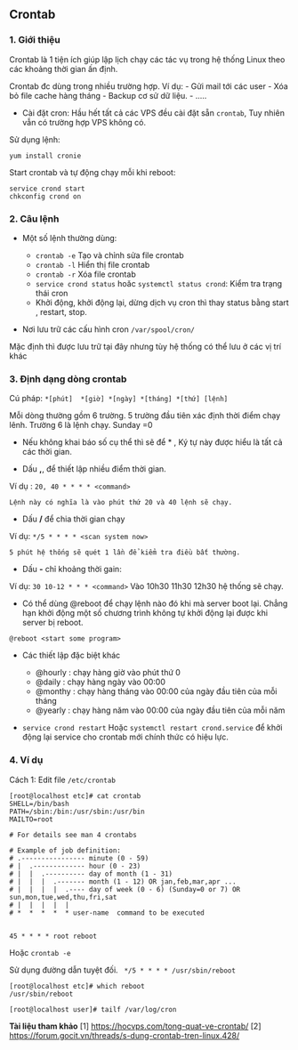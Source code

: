 ## Crontab 

### 1. Giới thiệu

Crontab là 1 tiện ích giúp lập lịch chạy các tác vụ trong hệ thống Linux theo các khoảng thời gian ấn định. 

Crontab đc dùng trong nhiều trường hợp. Ví dụ:
	- Gửi mail tới các user 
	- Xóa bỏ file cache hàng tháng
	- Backup cơ sử dữ liệu.
	- .....

- Cài đặt cron: 
	Hầu hết tất cả các VPS đều cài đặt sẵn `crontab`, Tuy nhiên vẫn có trường hợp VPS không có. 

Sử dụng lệnh: 

`yum install cronie`

Start crontab và tự động chạy mỗi khi reboot:

```
service crond start
chkconfig crond on
```
### 2. Câu lệnh 

- Một số lệnh thường dùng: 
	- `crontab -e` Tạo và chỉnh sửa file crontab 
	- `crontab -l` Hiển thị file crontab
	- `crontab -r` Xóa file crontab
	- `service crond status` hoăc `systemctl status crond`: Kiểm tra trạng thái cron 
	- Khởi động, khởi động lại, dừng dịch vụ  cron thì thay status bằng start , restart, stop. 

- Nơi lưu trữ các cấu hình cron  `/var/spool/cron/`

Mặc định thì được lưu trữ tại đây nhưng tùy hệ thống có thể lưu ở các vị trí khác

### 3.  Định dạng dòng crontab

Cú pháp: 
`*[phút]  *[giờ] *[ngày] *[tháng] *[thứ] [lệnh]`

Mỗi dòng thường gồm 6 trường. 5 trường đầu tiên xác định thời điểm chạy lênh. Trường 6 là lệnh chạy. Sunday =0

- Nếu không khai báo số cụ thể thì sẽ để \* , Ký tự này được hiểu là tất cả các thời gian. 

- Dấu **,**, để thiết lập nhiều điểm thời gian. 

Ví dụ : `20, 40 * * * * <command>`

	Lệnh này có nghĩa là vào phút thứ 20 và 40 lệnh sẽ chạy. 

- Dấu **/** để chia thời gian chạy

Ví dụ: `*/5 * * * * <scan system now>`

	5 phút hệ thống sẽ quét 1 lần để kiểm tra điều bất thường. 

- Dấu **-** chỉ khoảng thời gain: 

Ví dụ: `30 10-12 * * * <command>`
	Vào 10h30 11h30 12h30 hệ thống sẽ chạy. 

- Có thể dùng @reboot để chạy lệnh nào đó khi mà server boot lại. Chẳng hạn khởi động một số chương trình không tự khởi động lại được khi server bị reboot.

`@reboot <start some program>`

- Các thiết lập đặc biệt khác
	- @hourly : chạy hàng giờ vào phút thứ 0
	- @daily : chạy hàng ngày vào 00:00
	- @monthy : chạy hàng tháng vào 00:00 của ngày đầu tiên của mỗi tháng
	- @yearly : chạy hàng năm vào 00:00 của ngày đầu tiên của mỗi năm

 
- `service crond restart` Hoặc `systemctl restart crond.service` để khởi động lại service cho crontab mới chính thức có hiệu lực.

### 4. Ví dụ

Cách 1: 
Edit file  `/etc/crontab`

```
[root@localhost etc]# cat crontab
SHELL=/bin/bash
PATH=/sbin:/bin:/usr/sbin:/usr/bin
MAILTO=root

# For details see man 4 crontabs

# Example of job definition:
# .---------------- minute (0 - 59)
# |  .------------- hour (0 - 23)
# |  |  .---------- day of month (1 - 31)
# |  |  |  .------- month (1 - 12) OR jan,feb,mar,apr ...
# |  |  |  |  .---- day of week (0 - 6) (Sunday=0 or 7) OR sun,mon,tue,wed,thu,fri,sat
# |  |  |  |  |
# *  *  *  *  * user-name  command to be executed


45 * * * * root reboot 
```

Hoặc `crontab -e`

Sử dụng đường dẫn tuyệt đối. ` */5 * * * * /usr/sbin/reboot`

```
[root@localhost etc]# which reboot
/usr/sbin/reboot
```

`[root@localhost user]# tailf /var/log/cron`


**Tài liệu tham khảo**
[1] https://hocvps.com/tong-quat-ve-crontab/
[2] https://forum.gocit.vn/threads/s-dung-crontab-tren-linux.428/